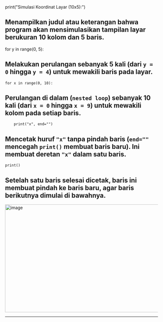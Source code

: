 
print("Simulasi Koordinat Layar (10x5):")

Menampilkan judul atau keterangan bahwa program akan mensimulasikan tampilan layar 
berukuran 10 kolom dan 5 baris.
-----------------------------------------------------------------------------------------

for y in range(0, 5):

Melakukan perulangan sebanyak 5 kali (dari `y = 0` hingga `y = 4`) untuk mewakili 
**baris** pada layar.
-----------------------------------------------------------------------------------------

    for x in range(0, 10):

Perulangan di dalam (`nested loop`) sebanyak 10 kali (dari `x = 0` hingga `x = 9`) untuk 
mewakili **kolom** pada setiap baris.
-----------------------------------------------------------------------------------------

        print("x", end="")

Mencetak huruf `"x"` tanpa pindah baris (`end=""` mencegah `print()` membuat baris baru). 
Ini membuat deretan `"x"` dalam satu baris.
-----------------------------------------------------------------------------------------

    print()

Setelah satu baris selesai dicetak, baris ini membuat **pindah ke baris baru**, agar 
baris berikutnya dimulai di bawahnya.
-----------------------------------------------------------------------------------------

<img width="748" height="356" alt="image" src="https://github.com/user-attachments/assets/75302065-e48c-4a2c-8a84-4e0964701082" />

-----------------------------------------------------------------------------------------
